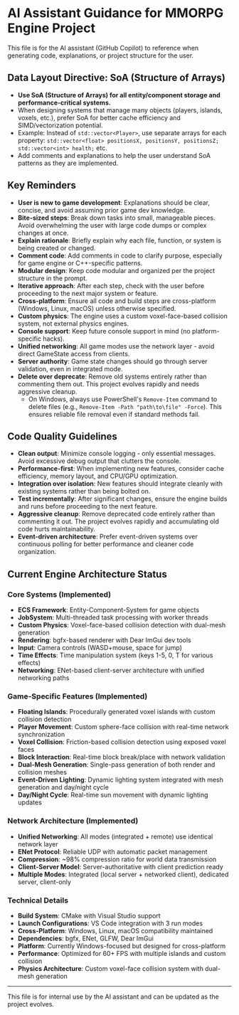 # AI Assistant Guidance for MMORPG Engine Project

This file is for the AI assistant (GitHub Copilot) to reference when generating code, explanations, or project structure for the user.


## Data Layout Directive: SoA (Structure of Arrays)

- **Use SoA (Structure of Arrays) for all entity/component storage and performance-critical systems.**
- When designing systems that manage many objects (players, islands, voxels, etc.), prefer SoA for better cache efficiency and SIMD/vectorization potential.
- Example: Instead of `std::vector<Player>`, use separate arrays for each property: `std::vector<float> positionsX, positionsY, positionsZ; std::vector<int> health;` etc.
- Add comments and explanations to help the user understand SoA patterns as they are implemented.

## Key Reminders

- **User is new to game development**: Explanations should be clear, concise, and avoid assuming prior game dev knowledge.
- **Bite-sized steps**: Break down tasks into small, manageable pieces. Avoid overwhelming the user with large code dumps or complex changes at once.
- **Explain rationale**: Briefly explain why each file, function, or system is being created or changed.
- **Comment code**: Add comments in code to clarify purpose, especially for game engine or C++-specific patterns.
- **Modular design**: Keep code modular and organized per the project structure in the prompt.
- **Iterative approach**: After each step, check with the user before proceeding to the next major system or feature.
- **Cross-platform**: Ensure all code and build steps are cross-platform (Windows, Linux, macOS) unless otherwise specified.
- **Custom physics**: The engine uses a custom voxel-face-based collision system, not external physics engines.
- **Console support**: Keep future console support in mind (no platform-specific hacks).
- **Unified networking**: All game modes use the network layer - avoid direct GameState access from clients.
- **Server authority**: Game state changes should go through server validation, even in integrated mode.
- **Delete over deprecate**: Remove old systems entirely rather than commenting them out. This project evolves rapidly and needs aggressive cleanup.
	- On Windows, always use PowerShell's `Remove-Item` command to delete files (e.g., `Remove-Item -Path "path\to\file" -Force`). This ensures reliable file removal even if standard methods fail.

## Code Quality Guidelines

- **Clean output**: Minimize console logging - only essential messages. Avoid excessive debug output that clutters the console.
- **Performance-first**: When implementing new features, consider cache efficiency, memory layout, and CPU/GPU optimization.
- **Integration over isolation**: New features should integrate cleanly with existing systems rather than being bolted on.
- **Test incrementally**: After significant changes, ensure the engine builds and runs before proceeding to the next feature.
- **Aggressive cleanup**: Remove deprecated code entirely rather than commenting it out. The project evolves rapidly and accumulating old code hurts maintainability.
- **Event-driven architecture**: Prefer event-driven systems over continuous polling for better performance and cleaner code organization.

## Current Engine Architecture Status

### Core Systems (Implemented)
- **ECS Framework**: Entity-Component-System for game objects
- **JobSystem**: Multi-threaded task processing with worker threads
- **Custom Physics**: Voxel-face-based collision detection with dual-mesh generation
- **Rendering**: bgfx-based renderer with Dear ImGui dev tools
- **Input**: Camera controls (WASD+mouse, space for jump)
- **Time Effects**: Time manipulation system (keys 1-5, 0, T for various effects)
- **Networking**: ENet-based client-server architecture with unified networking paths

### Game-Specific Features (Implemented)
- **Floating Islands**: Procedurally generated voxel islands with custom collision detection
- **Player Movement**: Custom sphere-face collision with real-time network synchronization
- **Voxel Collision**: Friction-based collision detection using exposed voxel faces
- **Block Interaction**: Real-time block break/place with network validation
- **Dual-Mesh Generation**: Single-pass generation of both render and collision meshes
- **Event-Driven Lighting**: Dynamic lighting system integrated with mesh generation and day/night cycle
- **Day/Night Cycle**: Real-time sun movement with dynamic lighting updates

### Network Architecture (Implemented)
- **Unified Networking**: All modes (integrated + remote) use identical network layer
- **ENet Protocol**: Reliable UDP with automatic packet management
- **Compression**: ~98% compression ratio for world data transmission
- **Client-Server Model**: Server-authoritative with client prediction ready
- **Multiple Modes**: Integrated (local server + networked client), dedicated server, client-only

### Technical Details
- **Build System**: CMake with Visual Studio support
- **Launch Configurations**: VS Code integration with 3 run modes
- **Cross-Platform**: Windows, Linux, macOS compatibility maintained
- **Dependencies**: bgfx, ENet, GLFW, Dear ImGui
- **Platform**: Currently Windows-focused but designed for cross-platform
- **Performance**: Optimized for 60+ FPS with multiple islands and custom collision
- **Physics Architecture**: Custom voxel-face collision system with dual-mesh generation

---

This file is for internal use by the AI assistant and can be updated as the project evolves.
